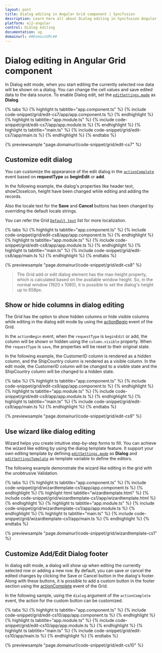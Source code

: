 ```yaml
---
layout: post
title: Dialog editing in Angular Grid component | Syncfusion
description: Learn here all about Dialog editing in Syncfusion Angular Grid component of Syncfusion Essential JS 2 and more.
platform: ej2-angular
control: Dialog editing 
documentation: ug
domainurl: ##DomainURL##
---
```


# Dialog editing in Angular Grid component

In Dialog edit mode, when you start editing the currently selected row data will be shown on a dialog. You can change the cell values and save edited data to the data source. To enable Dialog edit, set the [`editSettings.mode`](https://ej2.syncfusion.com/angular/documentation/api/grid/editSettings/#mode) as **Dialog**.

{% tabs %}
{% highlight ts tabtitle="app.component.ts" %}
{% include code-snippet/grid/edit-cs7/app/app.component.ts %}
{% endhighlight %}
{% highlight ts tabtitle="app.module.ts" %}
{% include code-snippet/grid/edit-cs7/app/app.module.ts %}
{% endhighlight %}
{% highlight ts tabtitle="main.ts" %}
{% include code-snippet/grid/edit-cs7/app/main.ts %}
{% endhighlight %}
{% endtabs %}
  
{% previewsample "page.domainurl/code-snippet/grid/edit-cs7" %}

## Customize edit dialog

You can customize the appearance of the edit dialog in the [`actionComplete`](https://ej2.syncfusion.com/angular/documentation/api/grid/#actioncomplete) event based on **requestType** as **beginEdit** or **add**.

In the following example, the dialog's properties like header text, showCloseIcon, height have been changed while editing and adding the records.

Also the locale text for the **Save** and **Cancel** buttons has been changed by overriding the default locale strings.

You can refer the Grid [`Default text`](../global-local/) list for more localization.

{% tabs %}
{% highlight ts tabtitle="app.component.ts" %}
{% include code-snippet/grid/edit-cs8/app/app.component.ts %}
{% endhighlight %}
{% highlight ts tabtitle="app.module.ts" %}
{% include code-snippet/grid/edit-cs8/app/app.module.ts %}
{% endhighlight %}
{% highlight ts tabtitle="main.ts" %}
{% include code-snippet/grid/edit-cs8/app/main.ts %}
{% endhighlight %}
{% endtabs %}
  
{% previewsample "page.domainurl/code-snippet/grid/edit-cs8" %}

> The Grid add or edit dialog element has the max-height property, which is calculated based on the available window height. So, in the normal window (1920 x 1080), it is possible to set the dialog's height up to 658px.

## Show or hide columns in dialog editing

The Grid has the option to show hidden columns or hide visible columns while editing in the dialog edit mode by using the [actionBegin](https://ej2.syncfusion.com/angular/documentation/api/grid/#actionbegin) event of the Grid.

In the `actionBegin` event, when the `requestType` is `beginEdit` or add, the column will be shown or hidden using the `column.visible` property. When the `requestType` is `save`, the properties will be reset to their original state.

In the following example, the CustomerID column is rendered as a hidden column, and the ShipCountry column is rendered as a visible column. In the edit mode, the CustomerID column will be changed to a visible state and the ShipCountry column will be changed to a hidden state.

{% tabs %}
{% highlight ts tabtitle="app.component.ts" %}
{% include code-snippet/grid/edit-cs9/app/app.component.ts %}
{% endhighlight %}
{% highlight ts tabtitle="app.module.ts" %}
{% include code-snippet/grid/edit-cs9/app/app.module.ts %}
{% endhighlight %}
{% highlight ts tabtitle="main.ts" %}
{% include code-snippet/grid/edit-cs9/app/main.ts %}
{% endhighlight %}
{% endtabs %}
  
{% previewsample "page.domainurl/code-snippet/grid/edit-cs9" %}

## Use wizard like dialog editing

Wizard helps you create intuitive step-by-step forms to fill. You can achieve the wizard like editing by using the dialog template feature. It support your own editing template by defining [`editSettings.mode`](https://ej2.syncfusion.com/angular/documentation/api/grid/editSettings/#mode) as **Dialog** and [`editSettingsTemplate`](https://ej2.syncfusion.com/angular/documentation/api/grid/editSettings/#template) as template variable to define the editors.

The following example demonstrate the wizard like editing in the grid with the unobtrusive Validation.

{% tabs %}
{% highlight ts tabtitle="app.component.ts" %}
{% include code-snippet/grid/wizardtemplate-cs1/app/app.component.ts %}
{% endhighlight %}
{% highlight html tabtitle="wizardtemplate.html" %}
{% include code-snippet/grid/wizardtemplate-cs1/app/wizardtemplate.html %}
{% endhighlight %}
{% highlight ts tabtitle="app.module.ts" %}
{% include code-snippet/grid/wizardtemplate-cs1/app/app.module.ts %}
{% endhighlight %}
{% highlight ts tabtitle="main.ts" %}
{% include code-snippet/grid/wizardtemplate-cs1/app/main.ts %}
{% endhighlight %}
{% endtabs %}
  
{% previewsample "page.domainurl/code-snippet/grid/wizardtemplate-cs1" %}

## Customize Add/Edit Dialog footer

In dialog edit mode, a dialog will show up when editing the currently selected row or adding a new row. By default, you can save or cancel the edited changes by clicking the Save or Cancel button in the dialog's footer. Along with these buttons, it is possible to add a custom button in the footer section using the [actionComplete](https://ej2.syncfusion.com/angular/documentation/api/grid/#actioncomplete) event of the Grid.

In the following sample, using the `dialog` argument of the `actionComplete` event, the action for the custom button can be customized.

{% tabs %}
{% highlight ts tabtitle="app.component.ts" %}
{% include code-snippet/grid/edit-cs10/app/app.component.ts %}
{% endhighlight %}
{% highlight ts tabtitle="app.module.ts" %}
{% include code-snippet/grid/edit-cs10/app/app.module.ts %}
{% endhighlight %}
{% highlight ts tabtitle="main.ts" %}
{% include code-snippet/grid/edit-cs10/app/main.ts %}
{% endhighlight %}
{% endtabs %}
  
{% previewsample "page.domainurl/code-snippet/grid/edit-cs10" %}